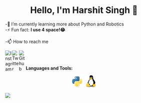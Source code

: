 <h1 align="center"> Hello, I'm Harshit Singh 👋 </h1>

-🌱 I’m currently learning more about Python and Robotics <br>
-⚡ Fun fact: **I use 4 space!😂** 
<br>
<p>-📫 How to reach me
<p><a href="https://instagram.com/realharshitsingh/">
  <img align="left" alt="Instagram" width="22px" src="https://cdn.jsdelivr.net/npm/simple-icons@v3/icons/instagram.svg" />
</a>
<a href="https://twitter.com/realsinghharsh">
  <img align="left" alt="Twitter" width="22px" src="https://cdn.jsdelivr.net/npm/simple-icons@v3/icons/twitter.svg" />
<!--
</a>
<a href="https://linkedin.com/in/">
  <img align="left" alt="Linkkdin" width="22px" src="https://cdn.jsdelivr.net/npm/simple-icons@v3/icons/linkedin.svg" />
</a>-->
<a href="https://github.com/Hharshitsingh">
  <img align="left" alt="Github" width="22px" src="https://cdn.jsdelivr.net/npm/simple-icons@v3/icons/github.svg" />
</a>
  </p>

<br/>
<br/>


<!--

- 🔭 I’m currently working on ...
- 🌱 I’m currently learning ...
- 👯 I’m looking to collaborate on ...
- 🤔 I’m looking for help with ...
- 💬 Ask me about ...


- 😄 Pronouns: ...

-->
**Languages and Tools:**<br/>
<p align="center">
  <img src="https://github.com/devicons/devicon/blob/master/icons/python/python-original.svg" alt="python" width="40" height="40"/>
  <img src="https://github.com/devicons/devicon/blob/master/icons/linux/linux-original.svg" alt="linux" width="40" height="40"/>
</p>




<img src = "https://github-readme-stats.vercel.app/api?username=Hharshitsingh&&show_icons=true&title_color=ff1800&icon_color=bb2acf&text_color=daf7dc&bg_color=000015">


